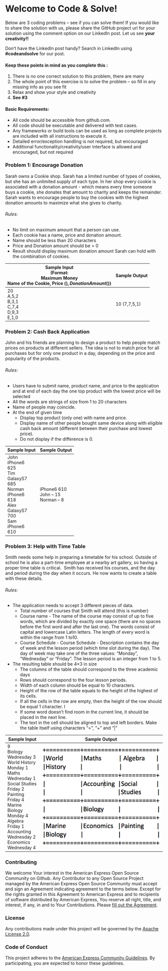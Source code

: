 # Welcome to Code & Solve!

Below are 3 coding problems – see if you can solve them! If you would like to share the solution with us, please share the GitHub project url for your solution using the comment option on our LinkedIn post. Let us see **your creativity!!**

Don’t have the LinkedIn post handy? Search in LinkedIn using **#codeandsolve** for our post.

#### Keep these points in mind as you complete this :

1. There is no one correct solution to this problem, there are many
2. The whole point of this exercise is to solve the problem – so fill in any missing info as you see fit
3. Relax and show your style and creativity
4. **See #3**

#### Basic Requirements:

- All code should be accessible from github.com.
- All code should be executable and delivered with test cases.
- Any frameworks or build tools can be used as long as complete projects are included with all instructions to execute it.
- Detailed error/exception handling is not required, but encouraged
- Additional functionality/creativity/user interface is allowed and encouraged, but not required

### Problem 1: Encourage Donation

Sarah owns a Cookie shop. Sarah has a limited number of types of cookies, but she has an unlimited supply of each type. In her shop every cookie is associated with a donation amount - which means every time someone buys a cookie, she donates that amount to charity and keeps the remainder.  Sarah wants to encourage people to buy the cookies with the highest donation amounts to maximize what she gives to charity. 

###### Rules:

- No limit on maximum amount that a person can use.
- Each cookie has a name, price and donation amount. 
- Name should be less than 20 characters
- Price and Donation amount should be > 0
- Result should display maximum donation amount Sarah can hold with the combination of cookies.

|Sample Input <br/> (Format: <br/> Maximum Money <br/> Name of the Cookie, Price ($), Donation Amount ($))|Sample Output|
|------------|-------------|
|20 <br/> A,5,2 <br/> B,3,1 <br/> C,7,4 <br/> D,9,3 <br/> E,1,0|10 (7,7,5,1)|

### Problem 2: Cash Back Application

John and his friends are planning to design a product to help people match prices on products at different sellers. The idea is not to match price for all purchases but for only one product in a day, depending on the price and popularity of the products.

###### Rules:

- Users have to submit name, product name, and price to the application and at end of each day the one top product with the lowest price will be selected
- All the words are strings of size from 1 to 20 characters
- Name of people may coincide.
- At the end of given time 
  - Display top product (only one) with name and price.
  - Display name of other people bought same device along with eligible cash back amount (different between their purchase and lowest price).
  - Do not display if the difference is 0.

|Sample Input|Sample Output|
|------------|-------------|
|John <br/> iPhone6 <br/> 625 <br/> Tim <br/> GalaxyS7 <br/> 685 <br/> Norman <br/> iPhone6 <br/> 618 <br/> Alex <br/> GalaxyS7 <br/> 700 <br/> Sam <br/> iPhone6 <br/> 610 <br/>|iPhone6 610 <br/> John – 15 <br/> Norman – 8 |

### Problem 3: Help with Time Table

Smith needs some help in preparing a timetable for his school. Outside of school he is also a part-time employee at a nearby art gallery, so having a proper time table is critical.  Smith has received his courses, and the day and period during the day when it occurs. He now wants to create a table with these details.

###### Rules:

- The application needs to accept 3 different pieces of data. 
  - Total number of courses that Smith will attend (this is number)
  - Course name - The name of the course may consist of up to five words, which are divided by exactly one space (there are no spaces before the first word and after the last one). The words consist of capital and lowercase Latin letters. The length of every word is within the range from 1 to10.
  - Course Schedule - Course Schedule - Description contains the day of week and the lesson period (which time slot during the day).   The day of week may take one of the three values: “Monday”, “Wednesday” or “Friday”. The lesson period is an integer from 1 to 5. 
- The resulting table should be 4×3 in size
  - The columns of the table should correspond to the three academic days
  - Rows should correspond to the four lesson periods. 
  - Width of each column should be equal to 10 characters. 
  - Height of the row of the table equals to the height of the highest of its cells. 
  - If all the cells in the row are empty, then the height of the row should be equal 1 character. I
  - If some word doesn’t find room in the current line, it should be placed in the next line. 
  - The text in the cell should be aligned to top and left borders. Make the table itself using characters “=”, “+” and “|”

|Sample Input|Sample Output|
|------------|-------------|
|9<br/>Biology<br/>Wednesday 3<br/>World History<br/>Monday 1<br/>Maths <br/>Wednesday 1<br/>Social Studies<br/>Friday 2<br/>Painting<br/>Friday 4<br/>Marine Biology<br/>Monday 4 <br/>Algebra<br/>Friday 1<br/> Accounting<br/>Wednesday 2<br/>Economics<br/>Wednesday 4|![Answer](https://raw.githubusercontent.com/americanexpress/codeandsolve/master/solution.png)|

### Contributing

We welcome Your interest in the American Express Open Source Community on Github. Any Contributor to any Open Source Project managed by the American Express Open Source Community must accept and sign an Agreement indicating agreement to the terms below. Except for the rights granted in this Agreement to American Express and to recipients of software distributed by American Express, You reserve all right, title, and interest, if any, in and to Your Contributions. Please [fill out the Agreement](http://goo.gl/forms/mIHWH1Dcuy).

### License

Any contributions made under this project will be governed by the [Apache License 2.0](https://github.com/americanexpress/codeandsolve/blob/master/LICENSE).

### Code of Conduct

This project adheres to the [American Express Community Guidelines](https://github.com/americanexpress/codeandsolve/wiki/Code-of-Conduct).
By participating, you are expected to honor these guidelines.